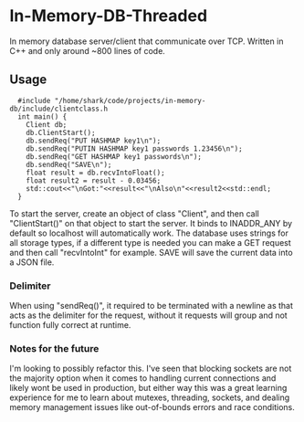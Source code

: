 # In-Memory-DB-Threaded
In memory database server/client that communicate over TCP. Written in C++ and only around ~800 lines of code. 

## Usage

      #include "/home/shark/code/projects/in-memory-db/include/clientclass.h
      int main() {
        Client db;
        db.ClientStart();
        db.sendReq("PUT HASHMAP key1\n"); 
        db.sendReq("PUTIN HASHMAP key1 passwords 1.23456\n");
        db.sendReq("GET HASHMAP key1 passwords\n");
        db.sendReq("SAVE\n");
        float result = db.recvIntoFloat(); 
        float result2 = result - 0.03456;
        std::cout<<"\nGot:"<<result<<"\nAlso\n"<<result2<<std::endl; 
      }

To start the server, create an object of class "Client", and then call "ClientStart()" on that object to start the server. It binds to INADDR_ANY by default so localhost will automatically work. The database uses strings for all storage types, if a different type is needed you can make a GET request and then call "recvIntoInt" for example. SAVE will save the current data into a JSON file.

### Delimiter 
When using "sendReq()", it required to be terminated with a newline as that acts as the delimiter for the request, without it requests will group and not function fully correct at runtime.

### Notes for the future 
I'm looking to possibly refactor this. I've seen that blocking sockets are not the majority option when it comes to handling current connections and likely wont be used in production, but either way this was a great learning experience for me to learn about mutexes, threading, sockets, and dealing memory management issues like out-of-bounds errors and race conditions.
